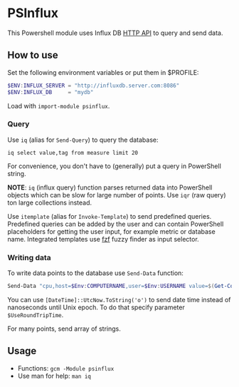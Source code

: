 # PSInflux

This Powershell module uses Influx DB [HTTP API](https://docs.influxdata.com/influxdb/v1.2/guides/querying_data) to query and send data.

## How to use

Set the following environment variables or put them in $PROFILE:

```powershell
$ENV:INFLUX_SERVER = "http://influxdb.server.com:8086"
$ENV:INFLUX_DB     = "mydb"
```

Load with `import-module psinflux`.


### Query

Use `iq` (alias for `Send-Query`) to query the database:

```
iq select value,tag from measure limit 20
```

For convenience, you don't have to (generally) put a query in PowerShell string.

**NOTE**: `iq` (influx query) function parses returned data into PowerShell objects which can be slow for large number of points. Use `iqr` (raw query) ton large collections instead.

Use `itemplate` (alias for `Invoke-Template`) to send predefined queries. Predefined queries can be added by the user and can contain PowerShell placeholders for getting the user input, for example metric or database name. Integrated templates use [fzf](https://chocolatey.org/packages/fzf) fuzzy finder as input selector.

### Writing data

To write data points to the database use `Send-Data` function:

```powershell
Send-Data "cpu,host=$Env:COMPUTERNAME,user=$Env:USERNAME value=$(Get-Counter '\Processor(_Total)\% Processor Time' | % CounterSamples | % CookedValue)"
```

You can use `[DateTime]::UtcNow.ToString('o')` to send date time instead of nanoseconds until Unix epoch. To do that specify parameter `$UseRoundTripTime`.

For many points, send array of strings.



## Usage

* Functions: `gcm -Module psinflux`
* Use man for help: `man iq`

